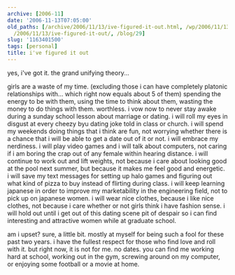 ```yaml
---
archive: [2006-11]
date: '2006-11-13T07:05:00'
old_paths: [/archive/2006/11/13/ive-figured-it-out.html, /wp/2006/11/13/ive-figured-it-out/,
  /2006/11/13/ive-figured-it-out/, /blog/29]
slug: '1163401500'
tags: [personal]
title: i've figured it out
---
```


yes, i've got it. the grand unifying theory...

girls are a waste of my time. (excluding those i can have completely
platonic relationships with... which right now equals about 5 of them)
spending the energy to be with them, using the time to think about them,
wasting the money to do things with them. worthless. i vow now to never
stay awake during a sunday school lesson about marriage or dating. i will
roll my eyes in disgust at every cheezy byu dating joke told in class or
church. i will spend my weekends doing things that i think are fun, not
worrying whether there is a chance that i will be able to get a date out
of it or not. i will embrace my nerdiness. i will play video games and
i will talk about computers, not caring if i am boring the crap out of any
female within hearing distance. i will continue to work out and lift
weights, not because i care about looking good at the pool next summer,
but because it makes me feel good and energetic. i will save my text
messages for setting up halo games and figuring out what kind of pizza to
buy instead of flirting during class. i will keep learning japanese in
order to improve my marketability in the engineering field, not to pick up
on japanese women. i will wear nice clothes, because i like nice clothes,
not because i care whether or not girls think i have fashion sense. i will
hold out until i get out of this dating scene pit of despair so i can find
interesting and attractive women while at graduate school.

am i upset? sure, a little bit. mostly at myself for being such a fool for
these past two years. i have the fullest respect for those who find love
and roll with it. but right now, it is not for me. no dates. you can find
me working hard at school, working out in the gym, screwing around on my
computer, or enjoying some football or a movie at home.


